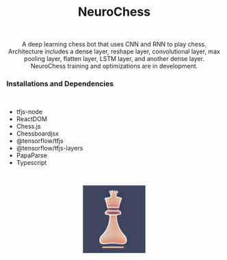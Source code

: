 <h1 align="center">NeuroChess</h1>
<br />
<p align="center">
A deep learning chess bot that uses CNN and RNN to play chess. Architecture includes a dense layer, reshape layer, convolutional layer, max pooling layer, flatten layer, LSTM layer, and another dense layer. NeuroChess training and optimizations are in development. 
</p>

<h3> Installations and Dependencies </h3> 
<br />
  
  
* tfjs-node
* ReactDOM
* Chess.js
* Chessboardjsx
* @tensorflow/tfjs
* @tensorflow/tfjs-layers
* PapaParse
* Typescript



</div>
<br />
<div align="center">
  <p> 
    <img src="https://github.com/AbhiAlest/NeuroChess/blob/main/Logo/NeuroChess.png?raw=true" alt = "NeuroChess Logo" >
</p> 
